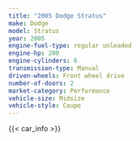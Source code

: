 ```yaml
---
title: "2005 Dodge Stratus"
make: Dodge
model: Stratus
year: 2005
engine-fuel-type: regular unleaded
engine-hp: 200
engine-cylinders: 6
transmission-type: Manual
driven-wheels: Front wheel drive
number-of-doors: 2
market-category: Performance
vehicle-size: Midsize
vehicle-style: Coupe
---
```


{{< car_info >}}

